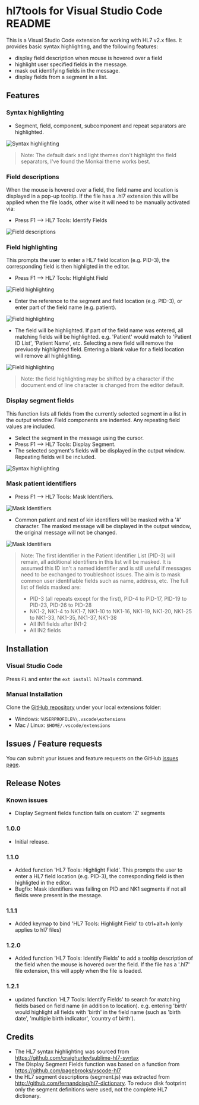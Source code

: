 # hl7tools for Visual Studio Code README
This is a Visual Studio Code extension for working with HL7 v2.x files. It provides basic syntax highlighting, and the following features:
* display field description when mouse is hovered over a field
* highlight user specified fields in the message.
* mask out identifying fields in the message.
* display fields from a segment in a list.

## Features
### Syntax highlighting
* Segment, field, component, subcomponent and repeat separators are highlighted. 

![Syntax highlighting](https://github.com/RobHolme/vscode-hl7tools/raw/master/images/syntax.jpg)

> Note: The default dark and light themes don't highlight the field separators, I've found the Monkai theme works best.

### Field descriptions
When the mouse is hovered over a field, the field name and location is displayed in a pop-up tooltip. If the file has a .hl7 extension this will be applied when the file loads, other wise it will need to be manually activated via:
* Press F1 --> HL7 Tools: Identify Fields

![Field descriptions](https://github.com/RobHolme/vscode-hl7tools/raw/master/images/FieldDescription.jpg)

### Field highlighting
This prompts the user to enter a HL7 field location (e.g. PID-3), the corresponding field is then highligted in the editor.

* Press F1 --> HL7 Tools: Highlight Field

![Field highlighting](https://github.com/RobHolme/vscode-hl7tools/raw/master/images/highlightfield0.jpg)

* Enter the reference to the segment and field location (e.g. PID-3), or enter part of the field name (e.g. patient).

![Field highlighting](https://github.com/RobHolme/vscode-hl7tools/raw/master/images/highlightfield1.jpg)

* The field will be highlighted. If part of the field name was entered, all matching fields will be highlighted. e.g. 'Patient' would match to 'Patient ID List', 'Patient Name', etc. Selecting a new field will remove the previuosly highlighted field. Entering a blank value for a field location will remove all highlighting.

![Field highlighting](https://github.com/RobHolme/vscode-hl7tools/raw/master/images/highlightfield2.jpg)

> Note: the field highlighting may be shifted by a character if the document end of line character is changed from the editor default.

### Display segment fields
This function lists all fields from the currently selected segment in a list in the output window. Field components are indented. Any repeating field values are included.
* Select the segment in the message using the cursor.
* Press F1 --> HL7 Tools: Display Segment.
* The selected segment's fields will be displayed in the output window. Repeating fields will be included. 

![Syntax highlighting](https://github.com/RobHolme/vscode-hl7tools/raw/master/images/DisplaySegmentFields.jpg)

### Mask patient identifiers
* Press F1 --> HL7 Tools: Mask Identifiers.

![Mask Identifiers](https://github.com/RobHolme/vscode-hl7tools/raw/master/images/MaskIdentifiers1.jpg)

* Common patient and next of kin identifiers will be masked with a '#' character. The masked message will be displayed in the output window, the original message will not be changed.

![Mask Identifiers](https://github.com/RobHolme/vscode-hl7tools/raw/master/images/MaskIdentifiers2.jpg)

> Note: The first identifier in the Patient Identifier List (PID-3) will remain, all additional identifiers in this list will be masked. It is assumed this ID isn't a named identifier and is still useful if messages need to be exchanged to troubleshoot issues. The aim is to mask common user identifiable fields such as name, address, etc. The full list of fields masked are:
>* PID-3 (all repeats except for the first), PID-4 to PID-17, PID-19 to PID-23, PID-26 to PID-28
>* NK1-2, NK1-4 to NK1-7, NK1-10 to NK1-16, NK1-19, NK1-20, NK1-25 to NK1-33, NK1-35, NK1-37, NK1-38
>* All IN1 fields after IN1-2
>* All IN2 fields

## Installation
### Visual Studio Code 
Press `F1` and enter the `ext install hl7tools` command.

### Manual Installation
Clone the [GitHub repository](https://github.com/RobHolme/vscode-hl7tools) under your local extensions folder:
* Windows: `%USERPROFILE%\.vscode\extensions`
* Mac / Linux: `$HOME/.vscode/extensions`

## Issues / Feature requests
You can submit your issues and feature requests on the GitHub [issues page](https://github.com/RobHolme/vscode-hl7tools/issues).

## Release Notes

### Known issues
* Display Segment fields function fails on custom 'Z' segments

### 1.0.0
* Initial release.

### 1.1.0
* Added function 'HL7 Tools: Highlight Field'. This prompts the user to enter a HL7 field location (e.g. PID-3), the corresponding field is then highligted in the editor.
* Bugfix: Mask identifiers was failing on PID and NK1 segments if not all fields were present in the message.

### 1.1.1
* Added keymap to bind 'HL7 Tools: Highlight Field' to ctrl+alt+h (only applies to hl7 files)

### 1.2.0
* Added function 'HL7 Tools: Identify Fields' to add a tooltip description of the field when the mouse is hovered over the field. If the file has a '.hl7' file extension, this will apply when the file is loaded.
### 1.2.1
* updated function 'HL7 Tools: Identify Fields' to search for matching fields based on field name (in addition to location). e.g. entering 'birth' would highlight all fields with 'birth' in the field name  (such as 'birth date', 'multiple birth indicator', 'country of birth').


## Credits
* The HL7 syntax highlighting was sourced from https://github.com/craighurley/sublime-hl7-syntax
* The Display Segment Fields function was based on a function from https://github.com/pagebrooks/vscode-hl7 
* the HL7 segment descriptions (segment.js) was extracted from http://github.com/fernandojsg/hl7-dictionary. To reduce disk footprint only the segment definitions were used, not the complete HL7 dictionary.

